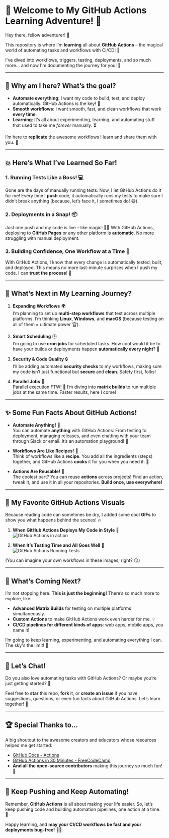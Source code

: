 # 🌟 Welcome to My GitHub Actions Learning Adventure! 🚀

Hey there, fellow adventurer! 🏰

This repository is where I’m **learning** all about **GitHub Actions** – the magical world of automating tasks and workflows with CI/CD! 🎉

I've dived into workflows, triggers, testing, deployments, and so much more... and now I'm documenting the journey for you! 🌈

---

## 🎯 **Why am I here? What’s the goal?**

- **Automate everything**: I want my code to build, test, and deploy automatically. GitHub Actions is the key! 🔑
- **Smooth workflows**: I want smooth, fast, and clean workflows that work **every time**.
- **Learning**: It’s all about experimenting, learning, and automating stuff that used to take me *forever* manually. ⏳

I’m here to **replicate** the awesome workflows I learn and share them with you. 🚀

---

## 💥 **Here’s What I’ve Learned So Far!**

### 1. **Running Tests Like a Boss! 💻**
Gone are the days of manually running tests. Now, I let GitHub Actions do it for me! Every time I **push** code, it automatically runs my tests to make sure I didn’t break anything (because, let’s face it, I sometimes do! 😅).

### 2. **Deployments in a Snap! 📦**
Just one push and my code is live – like magic! 🎩✨ With GitHub Actions, deploying to **GitHub Pages** or any other platform is **automatic**. No more struggling with manual deployment.

### 3. **Building Confidence, One Workflow at a Time 💪**
With GitHub Actions, I know that every change is automatically tested, built, and deployed. This means no more last-minute surprises when I push my code. I can **trust the process**! 🙌

---

## 🚀 **What’s Next in My Learning Journey?**

1. **Expanding Workflows** 🌍  
    I’m planning to set up **multi-step workflows** that test across multiple platforms. I’m thinking **Linux**, **Windows**, and **macOS** (because testing on all of them = ultimate power 🏆).

2. **Smart Scheduling** 🕒  
    I’m going to use **cron jobs** for scheduled tasks. How cool would it be to have your builds or deployments happen **automatically every night**? 🌙

3. **Security & Code Quality** 🔒  
    I’ll be adding automated **security checks** to my workflows, making sure my code isn’t just functional but **secure** and **clean**. Safety first, folks!

4. **Parallel Jobs** 🔀  
    Parallel execution FTW! 🚀 I’m diving into **matrix builds** to run multiple jobs at the same time. Faster results, here I come!

---

## ✨ **Some Fun Facts About GitHub Actions!**

- **Automate Anything!** 🤖  
    You can automate **anything** with GitHub Actions: From testing to deployment, managing releases, and even chatting with your team through Slack or email. It’s an automation playground! 🎠

- **Workflows Are Like Recipes!** 🍳  
    Think of workflows like a **recipe**. You add all the ingredients (steps) together, and GitHub Actions **cooks** it for you when you need it. 🍲

- **Actions Are Reusable!** 🔄  
    The coolest part? You can reuse **actions** across projects! Find an action, tweak it, and use it in all your repositories. **Build once, use everywhere!**

---

## 🎨 **My Favorite GitHub Actions Visuals**

Because reading code can sometimes be dry, I added some cool **GIFs** to show you what happens behind the scenes! 🔥

1. **When GitHub Actions Deploys My Code in Style** 🎉  
    ![GitHub Actions in action](https://media.giphy.com/media/l0K4jzT5L6V9dy3e0/giphy.gif)

2. **When It’s Testing Time and All Goes Well** 🧪  
    ![GitHub Actions Running Tests](https://media.giphy.com/media/3oEdv5lZcH5wHZ3ZGA/giphy.gif)

(You can imagine your own workflows in these images, right? 😏)

---

## 🔮 **What’s Coming Next?**

I’m not stopping here. **This is just the beginning!** There’s so much more to explore, like:

- **Advanced Matrix Builds** for testing on multiple platforms simultaneously.
- **Custom Actions** to make GitHub Actions work even harder for me. 💡
- **CI/CD pipelines for different kinds of apps**: web apps, mobile apps, you name it!

I’m going to keep learning, experimenting, and automating everything I can. The sky's the limit! 🌌

---

## 💬 **Let’s Chat!**

Do you also love automating tasks with GitHub Actions? Or maybe you’re just getting started? 🚀

Feel free to **star** this repo, **fork** it, or **create an issue** if you have suggestions, questions, or even fun facts about GitHub Actions. Let’s learn together! 🤝

---

## 🏆 **Special Thanks to...**

A big shoutout to the awesome creators and educators whose resources helped me get started:

- [GitHub Docs - Actions](https://docs.github.com/en/actions)
- [GitHub Actions in 30 Minutes - FreeCodeCamp](https://www.freecodecamp.org/news/)
- **And all the open-source contributors** making this journey so much fun! 🙌

---

## 🌟 **Keep Pushing and Keep Automating!**

Remember, **GitHub Actions** is all about making your life easier. So, let’s keep pushing code and building automation pipelines, one action at a time. 🚀

Happy learning, and **may your CI/CD workflows be fast and your deployments bug-free!** 🐞✨